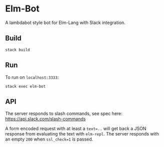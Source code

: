 # Elm-Bot

A lambdabot style bot for Elm-Lang with Slack integration.

## Build

`stack build`

## Run

To run on `localhost:3333`:

`stack exec elm-bot`

## API

The server responds to slash commands, see spec here:
https://api.slack.com/slash-commands

A form encoded request with at least a `text=..` will get
back a JSON response from evaluating the text with `elm-repl`.
The server responds with an empty `200` when `ssl_check=1` is passed.

